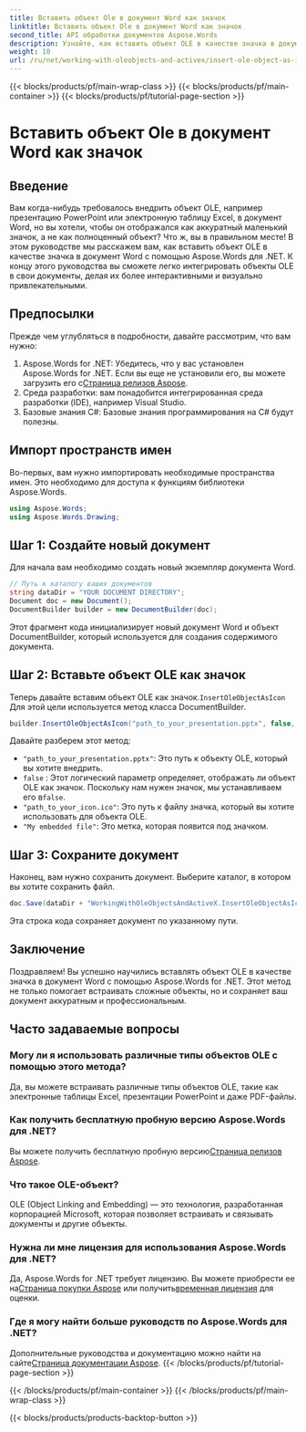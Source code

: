 ```yaml
---
title: Вставить объект Ole в документ Word как значок
linktitle: Вставить объект Ole в документ Word как значок
second_title: API обработки документов Aspose.Words
description: Узнайте, как вставить объект OLE в качестве значка в документы Word с помощью Aspose.Words для .NET. Следуйте нашему пошаговому руководству, чтобы улучшить свои документы.
weight: 10
url: /ru/net/working-with-oleobjects-and-activex/insert-ole-object-as-icon/
---
```


{{< blocks/products/pf/main-wrap-class >}}
{{< blocks/products/pf/main-container >}}
{{< blocks/products/pf/tutorial-page-section >}}

# Вставить объект Ole в документ Word как значок

## Введение

Вам когда-нибудь требовалось внедрить объект OLE, например презентацию PowerPoint или электронную таблицу Excel, в документ Word, но вы хотели, чтобы он отображался как аккуратный маленький значок, а не как полноценный объект? Что ж, вы в правильном месте! В этом руководстве мы расскажем вам, как вставить объект OLE в качестве значка в документ Word с помощью Aspose.Words для .NET. К концу этого руководства вы сможете легко интегрировать объекты OLE в свои документы, делая их более интерактивными и визуально привлекательными.

## Предпосылки

Прежде чем углубляться в подробности, давайте рассмотрим, что вам нужно:

1.  Aspose.Words for .NET: Убедитесь, что у вас установлен Aspose.Words for .NET. Если вы еще не установили его, вы можете загрузить его с[Страница релизов Aspose](https://releases.aspose.com/words/net/).
2. Среда разработки: вам понадобится интегрированная среда разработки (IDE), например Visual Studio.
3. Базовые знания C#: Базовые знания программирования на C# будут полезны.

## Импорт пространств имен

Во-первых, вам нужно импортировать необходимые пространства имен. Это необходимо для доступа к функциям библиотеки Aspose.Words.

```csharp
using Aspose.Words;
using Aspose.Words.Drawing;
```

## Шаг 1: Создайте новый документ

Для начала вам необходимо создать новый экземпляр документа Word.

```csharp
// Путь к каталогу ваших документов
string dataDir = "YOUR DOCUMENT DIRECTORY";
Document doc = new Document();
DocumentBuilder builder = new DocumentBuilder(doc);
```

Этот фрагмент кода инициализирует новый документ Word и объект DocumentBuilder, который используется для создания содержимого документа.

## Шаг 2: Вставьте объект OLE как значок

 Теперь давайте вставим объект OLE как значок.`InsertOleObjectAsIcon` Для этой цели используется метод класса DocumentBuilder.

```csharp
builder.InsertOleObjectAsIcon("path_to_your_presentation.pptx", false, "path_to_your_icon.ico", "My embedded file");
```

Давайте разберем этот метод:
- `"path_to_your_presentation.pptx"`: Это путь к объекту OLE, который вы хотите внедрить.
- `false` : Этот логический параметр определяет, отображать ли объект OLE как значок. Поскольку нам нужен значок, мы устанавливаем его в`false`.
- `"path_to_your_icon.ico"`: Это путь к файлу значка, который вы хотите использовать для объекта OLE.
- `"My embedded file"`: Это метка, которая появится под значком.

## Шаг 3: Сохраните документ

Наконец, вам нужно сохранить документ. Выберите каталог, в котором вы хотите сохранить файл.

```csharp
doc.Save(dataDir + "WorkingWithOleObjectsAndActiveX.InsertOleObjectAsIcon.docx");
```

Эта строка кода сохраняет документ по указанному пути.

## Заключение

Поздравляем! Вы успешно научились вставлять объект OLE в качестве значка в документ Word с помощью Aspose.Words for .NET. Этот метод не только помогает встраивать сложные объекты, но и сохраняет ваш документ аккуратным и профессиональным.

## Часто задаваемые вопросы

### Могу ли я использовать различные типы объектов OLE с помощью этого метода?

Да, вы можете встраивать различные типы объектов OLE, такие как электронные таблицы Excel, презентации PowerPoint и даже PDF-файлы.

### Как получить бесплатную пробную версию Aspose.Words для .NET?

 Вы можете получить бесплатную пробную версию[Страница релизов Aspose](https://releases.aspose.com/).

### Что такое OLE-объект?

OLE (Object Linking and Embedding) — это технология, разработанная корпорацией Microsoft, которая позволяет встраивать и связывать документы и другие объекты.

### Нужна ли мне лицензия для использования Aspose.Words для .NET?

 Да, Aspose.Words for .NET требует лицензию. Вы можете приобрести ее на[Страница покупки Aspose](https://purchase.aspose.com/buy) или получить[временная лицензия](https://purchase.aspose.com/temporary-license/) для оценки.

### Где я могу найти больше руководств по Aspose.Words для .NET?

 Дополнительные руководства и документацию можно найти на сайте[Страница документации Aspose](https://reference.aspose.com/words/net/).
{{< /blocks/products/pf/tutorial-page-section >}}

{{< /blocks/products/pf/main-container >}}
{{< /blocks/products/pf/main-wrap-class >}}

{{< blocks/products/products-backtop-button >}}
